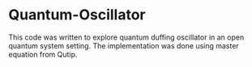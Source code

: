 # Quantum-Oscillator
This code was written to explore quantum duffing oscillator in an open quantum system setting. The implementation was done using master equation from Qutip.
